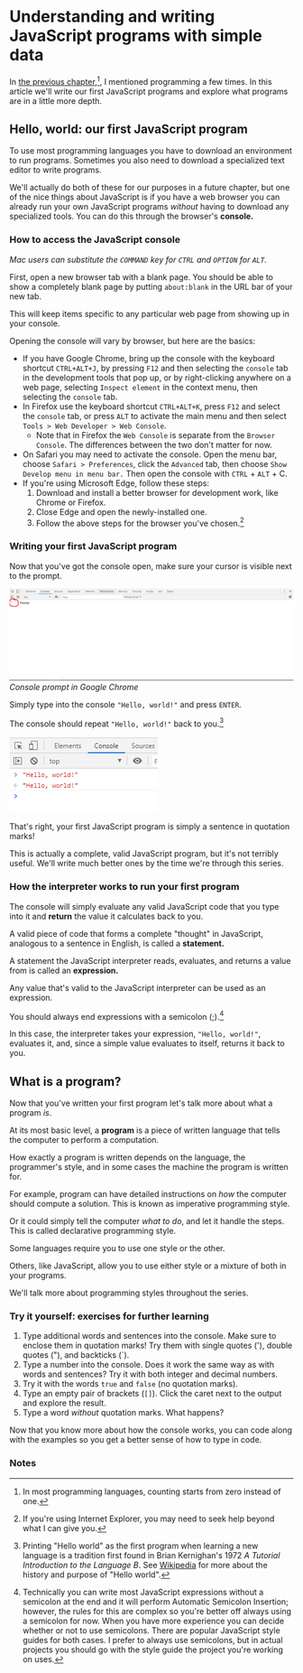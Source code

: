 # Understanding and writing JavaScript programs with simple data

In [the previous chapter](./0-getting-started.md),[^1], I mentioned programming a few times. In this article we'll write our first JavaScript programs and explore what programs are in a little more depth.

## Hello, world: our first JavaScript program

To use most programming languages you have to download an environment to run programs. Sometimes you also need to download a specialized text editor to write programs.

We'll actually do both of these for our purposes in a future chapter, but one of the nice things about JavaScript is if you have a web browser you can already run your own JavaScript programs _without_ having to download any specialized tools. You can do this through the browser's **console.**

### How to access the JavaScript console

_Mac users can substitute the `COMMAND` key for `CTRL` and `OPTION` for `ALT`._

First, open a new browser tab with a blank page. You should be able to show a completely blank page by putting `about:blank` in the URL bar of your new tab.

This will keep items specific to any particular web page from showing up in your console.

Opening the console will vary by browser, but here are the basics:

- If you have Google Chrome, bring up the console with the keyboard shortcut `CTRL+ALT+J`, by pressing `F12` and then selecting the `console` tab in the development tools that pop up, or by right-clicking anywhere on a web page, selecting `Inspect element` in the context menu, then selecting the `console` tab.
- In Firefox use the keyboard shortcut `CTRL+ALT+K`, press `F12` and select the `console` tab, or press `ALT` to activate the main menu and then select `Tools > Web Developer > Web Console`.
  - Note that in Firefox the `Web Console` is separate from the `Browser Console`. The differences between the two don't matter for now.
- On Safari you may need to activate the console. Open the menu bar, choose `Safari > Preferences`, click the `Advanced` tab, then choose `Show Develop menu in menu bar.` Then open the console with `CTRL` + `ALT` + C.
- If you're using Microsoft Edge, follow these steps:
  1. Download and install a better browser for development work, like Chrome or Firefox.
  2. Close Edge and open the newly-installed one.
  3. Follow the above steps for the browser you've chosen.[^2]

### Writing your first JavaScript program

Now that you've got the console open, make sure your cursor is visible next to the prompt.

![console-prompt](./images/empty-console.png "Console prompt")
*Console prompt in Google Chrome*

Simply type into the console `"Hello, world!"` and press `ENTER`.

The console should repeat `"Hello, world!"` back to you.[^3]

![hello-world](./images/hello-world.png "Hello, world!")

That's right, your first JavaScript program is simply a sentence in quotation marks!

This is actually a complete, valid JavaScript program, but it's not terribly useful. We'll write much better ones by the time we're through this series.

### How the interpreter works to run your first program

The console will simply evaluate any valid JavaScript code that you type into it and **return** the value it calculates back to you.

A valid piece of code that forms a complete "thought" in JavaScript, analogous to a sentence in English, is called a **statement.**

A statement the JavaScript interpreter reads, evaluates, and returns a value from is called an **expression.**

Any value that's valid to the JavaScript interpreter can be used as an expression.

You should always end expressions with a semicolon (;).[^4]

In this case, the interpreter takes your expression, `"Hello, world!"`, evaluates it, and, since a simple value evaluates to itself, returns it back to you.

## What is a program?

Now that you've written your first program let's talk more about what a program _is_.

At its most basic level, a **program** is a piece of written language that tells the computer to perform a computation.

How exactly a program is written depends on the language, the programmer's style, and in some cases the machine the program is written for.

For example, program can have detailed instructions on _how_ the computer should compute a solution. This is known as imperative programming style.

Or it could simply tell the computer _what to do_, and let it handle the steps. This is called declarative programming style.

Some languages require you to use one style or the other.

Others, like JavaScript, allow you to use either style or a mixture of both in your programs.

We'll talk more about programming styles throughout the series.

### Try it yourself: exercises for further learning

1. Type additional words and sentences into the console. Make sure to enclose them in quotation marks! Try them with single quotes ('), double quotes ("), and backticks (`).
2. Type a number into the console. Does it work the same way as with words and sentences? Try it with both integer and decimal numbers.
3. Try it with the words `true` and `false` (no quotation marks).
4. Type an empty pair of brackets (`[]`). Click the caret next to the output and explore the result.
5. Type a word _without_ quotation marks. What happens?

Now that you know more about how the console works, you can code along with the examples so you get a better sense of how to type in code.

### Notes

[^1]: In most programming languages, counting starts from zero instead of one.

[^2]: If you're using Internet Explorer, you may need to seek help beyond what I can give you.

[^3]: Printing "Hello world" as the first program when learning a new language is a tradition first found in Brian Kernighan's 1972 _A Tutorial Introduction to the Language B_. See [Wikipedia](https://en.wikipedia.org/wiki/%22Hello,_World!%22_program) for more about the history and purpose of "Hello world".

[^4]: Technically you can write most JavaScript expressions without a semicolon at the end and it will perform Automatic Semicolon Insertion; however, the rules for this are complex so you're better off always using a semicolon for now. When you have more experience you can decide whether or not to use semicolons. There are popular JavaScript style guides for both cases. I prefer to always use semicolons, but in actual projects you should go with the style guide the project you're working on uses.
